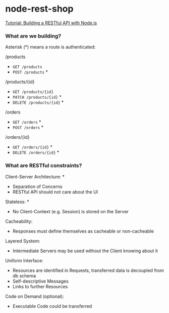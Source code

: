# node-rest-shop

[Tutorial: Building a RESTful API with Node.js](https://www.youtube.com/playlist?list=PL55RiY5tL51q4D-B63KBnygU6opNPFk_q)

### What are we building?

Asterisk (*) means a route is authenticated:

/products
- `GET /products`
- `POST /products` *

/products/{id}
- `GET /products/{id}`
- `PATCH /products/{id}` *
- `DELETE /products/{id}` *

/orders
- `GET /orders` *
- `POST /orders` *

/orders/{id}
- `GET /orders/{id}` *
- `DELETE /orders/{id}` *



### What are RESTful constraints?

Client-Server Architecture: *
- Separation of Concerns
- RESTful API should not care about the UI

Stateless: *
- No Client-Context (e.g. Session) is stored on the Server

Cacheability:
- Responses must define themselves as cacheable or non-cacheable

Layered System:
- Intermediate Servers may be used without the Client knowing about it

Uniform Interface:
- Resources are identified in Requests, transferred data is decoupled from db schema
- Self-descriptive Messages
- Links to further Resources

Code on Demand (optional):
- Executable Code could be transferred